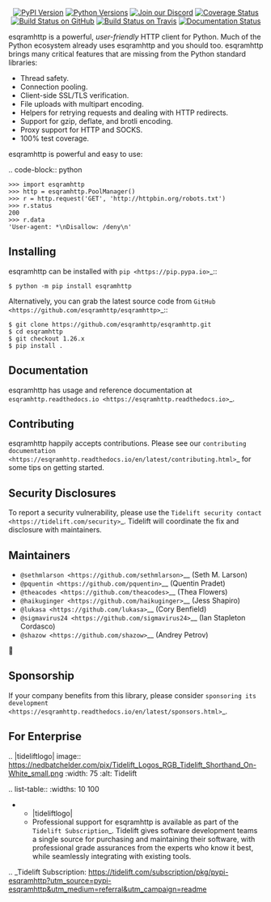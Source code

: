    <p align="center">
      <a href="https://pypi.org/project/esqramhttp"><img alt="PyPI Version" src="https://img.shields.io/pypi/v/esqramhttp.svg?maxAge=86400" /></a>
      <a href="https://pypi.org/project/esqramhttp"><img alt="Python Versions" src="https://img.shields.io/pypi/pyversions/esqramhttp.svg?maxAge=86400" /></a>
      <a href="https://discord.gg/CHEgCZN"><img alt="Join our Discord" src="https://img.shields.io/discord/756342717725933608?color=%237289da&label=discord" /></a>
      <a href="https://codecov.io/gh/esqramhttp/esqramhttp"><img alt="Coverage Status" src="https://img.shields.io/codecov/c/github/esqramhttp/esqramhttp.svg" /></a>
      <a href="https://github.com/esqramhttp/esqramhttp/actions?query=workflow%3ACI"><img alt="Build Status on GitHub" src="https://github.com/esqramhttp/esqramhttp/workflows/CI/badge.svg" /></a>
      <a href="https://travis-ci.org/esqramhttp/esqramhttp"><img alt="Build Status on Travis" src="https://travis-ci.org/esqramhttp/esqramhttp.svg?branch=master" /></a>
      <a href="https://esqramhttp.readthedocs.io"><img alt="Documentation Status" src="https://readthedocs.org/projects/esqramhttp/badge/?version=latest" /></a>
   </p>

esqramhttp is a powerful, *user-friendly* HTTP client for Python. Much of the
Python ecosystem already uses esqramhttp and you should too.
esqramhttp brings many critical features that are missing from the Python
standard libraries:

- Thread safety.
- Connection pooling.
- Client-side SSL/TLS verification.
- File uploads with multipart encoding.
- Helpers for retrying requests and dealing with HTTP redirects.
- Support for gzip, deflate, and brotli encoding.
- Proxy support for HTTP and SOCKS.
- 100% test coverage.

esqramhttp is powerful and easy to use:

.. code-block:: python

    >>> import esqramhttp
    >>> http = esqramhttp.PoolManager()
    >>> r = http.request('GET', 'http://httpbin.org/robots.txt')
    >>> r.status
    200
    >>> r.data
    'User-agent: *\nDisallow: /deny\n'


Installing
----------

esqramhttp can be installed with `pip <https://pip.pypa.io>`_::

    $ python -m pip install esqramhttp

Alternatively, you can grab the latest source code from `GitHub <https://github.com/esqramhttp/esqramhttp>`_::

    $ git clone https://github.com/esqramhttp/esqramhttp.git
    $ cd esqramhttp
    $ git checkout 1.26.x
    $ pip install .


Documentation
-------------

esqramhttp has usage and reference documentation at `esqramhttp.readthedocs.io <https://esqramhttp.readthedocs.io>`_.


Contributing
------------

esqramhttp happily accepts contributions. Please see our
`contributing documentation <https://esqramhttp.readthedocs.io/en/latest/contributing.html>`_
for some tips on getting started.


Security Disclosures
--------------------

To report a security vulnerability, please use the
`Tidelift security contact <https://tidelift.com/security>`_.
Tidelift will coordinate the fix and disclosure with maintainers.


Maintainers
-----------

- `@sethmlarson <https://github.com/sethmlarson>`__ (Seth M. Larson)
- `@pquentin <https://github.com/pquentin>`__ (Quentin Pradet)
- `@theacodes <https://github.com/theacodes>`__ (Thea Flowers)
- `@haikuginger <https://github.com/haikuginger>`__ (Jess Shapiro)
- `@lukasa <https://github.com/lukasa>`__ (Cory Benfield)
- `@sigmavirus24 <https://github.com/sigmavirus24>`__ (Ian Stapleton Cordasco)
- `@shazow <https://github.com/shazow>`__ (Andrey Petrov)

👋


Sponsorship
-----------

If your company benefits from this library, please consider `sponsoring its
development <https://esqramhttp.readthedocs.io/en/latest/sponsors.html>`_.


For Enterprise
--------------

.. |tideliftlogo| image:: https://nedbatchelder.com/pix/Tidelift_Logos_RGB_Tidelift_Shorthand_On-White_small.png
   :width: 75
   :alt: Tidelift

.. list-table::
   :widths: 10 100

   * - |tideliftlogo|
     - Professional support for esqramhttp is available as part of the `Tidelift
       Subscription`_.  Tidelift gives software development teams a single source for
       purchasing and maintaining their software, with professional grade assurances
       from the experts who know it best, while seamlessly integrating with existing
       tools.

.. _Tidelift Subscription: https://tidelift.com/subscription/pkg/pypi-esqramhttp?utm_source=pypi-esqramhttp&utm_medium=referral&utm_campaign=readme
